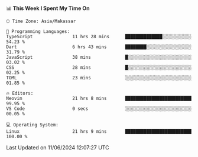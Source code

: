 <!--START_SECTION:waka-->
📊 **This Week I Spent My Time On** 

```text
🕑︎ Time Zone: Asia/Makassar

💬 Programming Languages: 
TypeScript               11 hrs 28 mins      ██████████████░░░░░░░░░░░   54.23 % 
Dart                     6 hrs 43 mins       ████████░░░░░░░░░░░░░░░░░   31.79 % 
JavaScript               38 mins             █░░░░░░░░░░░░░░░░░░░░░░░░   03.02 % 
CSS                      28 mins             █░░░░░░░░░░░░░░░░░░░░░░░░   02.25 % 
TOML                     23 mins             ░░░░░░░░░░░░░░░░░░░░░░░░░   01.85 % 

🔥 Editors: 
Neovim                   21 hrs 8 mins       █████████████████████████   99.95 % 
VS Code                  0 secs              ░░░░░░░░░░░░░░░░░░░░░░░░░   00.05 % 

💻 Operating System: 
Linux                    21 hrs 9 mins       █████████████████████████   100.00 % 
```


 Last Updated on 11/06/2024 12:07:27 UTC
<!--END_SECTION:waka-->
